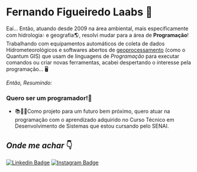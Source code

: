 # Fernando Figueiredo Laabs 🤟
Eaí... Então, atuando desde 2009 na área ambiental, mais especificamente com hidrologia💧 e geografia🌎, resolvi mudar para a área de **Programação**! Trabalhando com equipamentos automáticos de coleta de dados Hidrometeorológicos e softwares abertos de [geoprocessamento](https://pt.wikipedia.org/wiki/Geoprocessamento) (como o Quantum GIS) que usam de linguagens de _Programação_ para executar comandos ou criar novas ferramentas, acabei despertando o interesse pela programação... 🖥️

*Então, Resumindo:*
### Quero ser um programador!👊


- 📚📙📓Como projeto para um futuro bem próximo, quero atuar na programação com o aprendizado adquirido no Curso Técnico em Desenvolvimento de Sistemas que estou cursando pelo SENAI.
 
 ## _Onde me achar_ 👇
[![Linkedin Badge](https://img.shields.io/badge/FernandoFLaabs-0077B5?style=for-the-badge&logo=linkedin&logoColor=white&link=v)](https://www.linkedin.com/in/fernando-f-6828553b/)
[![Instagram Badge](https://img.shields.io/badge/fefolaabs-E4405F?style=for-the-badge&logo=instagram&logoColor=white&link=https://www.instagram.com/fefolaabs_nageo/)](https://www.instagram.com/fefolaabs_nageo/)
